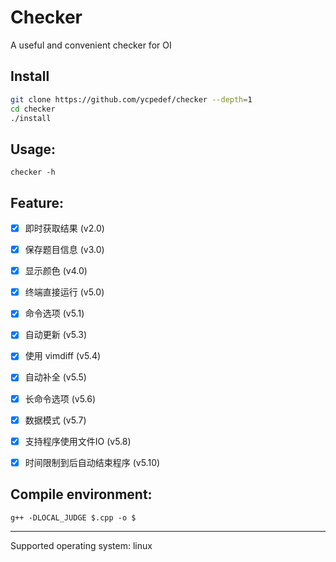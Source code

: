 # Checker
A useful and convenient checker for OI

## Install
```bash
git clone https://github.com/ycpedef/checker --depth=1
cd checker
./install
```

## Usage:
```
checker -h
```

## Feature:
- [x] 即时获取结果 (v2.0)
- [x] 保存题目信息 (v3.0)
- [x] 显示颜色 (v4.0)
- [x] 终端直接运行 (v5.0)
- [x] 命令选项 (v5.1)
- [x] 自动更新 (v5.3)
- [x] 使用 vimdiff (v5.4)
- [x] 自动补全 (v5.5)
- [x] 长命令选项 (v5.6)
- [x] 数据模式 (v5.7)
- [x] 支持程序使用文件IO (v5.8)
- [x] 时间限制到后自动结束程序 (v5.10)


## Compile environment:
```
g++ -DLOCAL_JUDGE $.cpp -o $
```

---
Supported operating system: linux
